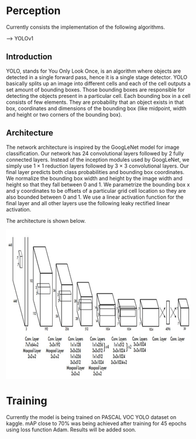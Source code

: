 # Perception

Currently consists the implementation of the following algorithms.

--> YOLOv1 <br/>

## Introduction

YOLO, stands for You Only Look Once, is an algorithm where objects are detected in a single forward pass, hence it is a single stage detector. YOLO basically splits up an image into different cells and each of the cell outputs a set amount of bounding boxes. Those bounding boxes are responsible for detecting the objects present in a particular cell. Each bounding box in a cell consists of few elements. They are probability that an object exists in that box, coordinates and dimensions of the bounding box (like midpoint, width and height or two corners of the bounding box). <br/>

## Architecture

The network architecture is inspired by the GoogLeNet model for image classification. Our network has 24 convolutional layers followed by 2 fully connected layers. Instead of the inception modules used by GoogLeNet, we simply use 1 × 1 reduction layers followed by 3 × 3 convolutional layers. Our final layer predicts both class probabilities and bounding box coordinates. We normalize the bounding box width and height by the image width and height so that they fall between 0 and 1. We parametrize the bounding box x and y coordinates to be offsets of a particular grid cell location so they are also bounded between 0 and 1. We use a linear activation function for the final layer and all other layers use the following leaky rectified linear activation.

The architecture is shown below.
<p align = "center">
<img src="images/yolo_architecture.JPG" width="953" height="410">
</p>

# Training 

Currently the model is being trained on PASCAL VOC YOLO dataset on kaggle. mAP close to 70% was being achieved after training for 45 epochs using loss function Adam. Results will be added soon.
